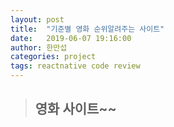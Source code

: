 ```yaml
---
layout: post
title:  "기준별 영화 순위알려주는 사이트"
date:   2019-06-07 19:16:00
author: 한만섭
categories: project
tags: reactnative code review
---
```


> ## 영화 사이트~~
